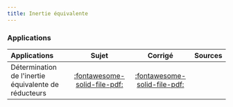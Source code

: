 ```yaml
---
title: Inertie équivalente 
---
```


### Applications 
 
| Applications | Sujet | Corrigé | Sources  | 
| :-------------- | :---: | :-----: | :------: | 
| Détermination de l'inertie équivalente de réducteurs | [:fontawesome-solid-file-pdf:](http://xpessoles-cpge.fr/pdf/Cy_05_01_Application_00_Reducteurs_Sujet.pdf) | [:fontawesome-solid-file-pdf:](http://xpessoles-cpge.fr/pdf/Cy_05_01_Application_00_Reducteurs_Corrige.pdf) | 




